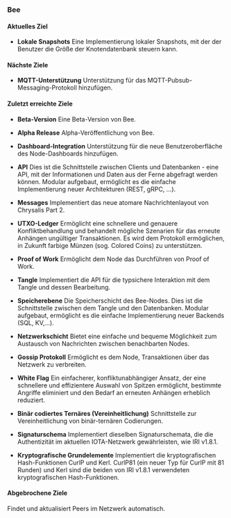 ### Bee

#### Aktuelles Ziel
- **Lokale Snapshots**
Eine Implementierung lokaler Snapshots, mit der der Benutzer die Größe der Knotendatenbank steuern kann.

#### Nächste Ziele
- **MQTT-Unterstützung**
Unterstützung für das MQTT-Pubsub-Messaging-Protokoll hinzufügen.

#### Zuletzt erreichte Ziele
- **Beta-Version**
Eine Beta-Version von Bee.

- **Alpha Release**
Alpha-Veröffentlichung von Bee.

- **Dashboard-Integration**
Unterstützung für die neue Benutzeroberfläche des Node-Dashboards hinzufügen.

- **API**
Dies ist die Schnittstelle zwischen Clients und Datenbanken - eine API, mit der Informationen und Daten aus der Ferne abgefragt werden können. Modular aufgebaut, ermöglicht es die einfache Implementierung neuer Architekturen (REST, gRPC, …).

- **Messages**
Implementiert das neue atomare Nachrichtenlayout von Chrysalis Part 2.

- **UTXO-Ledger**
Ermöglicht eine schnellere und genauere Konfliktbehandlung und behandelt mögliche Szenarien für das erneute Anhängen ungültiger Transaktionen. Es wird dem Protokoll ermöglichen, in Zukunft farbige Münzen (sog. Colored Coins) zu unterstützen.

- **Proof of Work**
Ermöglicht dem Node das Durchführen von Proof of Work.

- **Tangle**
Implementiert die API für die typsichere Interaktion mit dem Tangle und dessen Bearbeitung.

- **Speicherebene**
Die Speicherschicht des Bee-Nodes. Dies ist die Schnittstelle zwischen dem Tangle und den Datenbanken. Modular aufgebaut, ermöglicht es die einfache Implementierung neuer Backends (SQL, KV,…).

- **Netzwerkschicht**
Bietet eine einfache und bequeme Möglichkeit zum Austausch von Nachrichten zwischen benachbarten Nodes.


- **Gossip Protokoll**
Ermöglicht es dem Node, Transaktionen über das Netzwerk zu verbreiten.

- **White Flag**
Ein einfacherer, konfliktunabhängiger Ansatz, der eine schnellere und effizientere Auswahl von Spitzen ermöglicht, bestimmte Angriffe eliminiert und den Bedarf an erneuten Anhängen erheblich reduziert.

- **Binär codiertes Ternäres (Vereinheitlichung)**
Schnittstelle zur Vereinheitlichung von binär-ternären Codierungen.

- **Signaturschema**
Implementiert dieselben Signaturschemata, die die Authentizität im aktuellen IOTA-Netzwerk gewährleisten, wie IRI v1.8.1.

- **Kryptografische Grundelemente**
Implementiert die kryptografischen Hash-Funktionen CurlP und Kerl. CurlP81 (ein neuer Typ für CurlP mit 81 Runden) und Kerl sind die beiden von IRI v1.8.1 verwendeten kryptografischen Hash-Funktionen.

#### Abgebrochene Ziele
Findet und aktualisiert Peers im Netzwerk automatisch.
